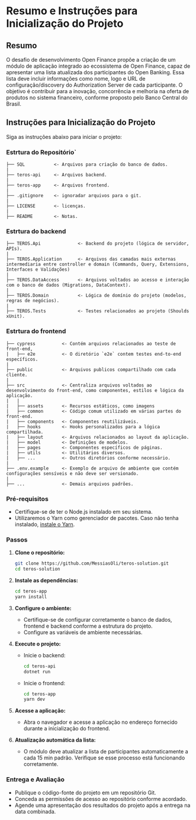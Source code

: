 # Resumo e Instruções para Inicialização do Projeto

## Resumo

O desafio de desenvolvimento Open Finance propõe a criação de um módulo de aplicação integrado ao ecossistema de Open Finance, capaz de apresentar uma lista atualizada dos participantes do Open Banking. Essa lista deve incluir informações como nome, logo e URL de configuração/discovery do Authorization Server de cada participante. O objetivo é contribuir para a inovação, concorrência e melhoria na oferta de produtos no sistema financeiro, conforme proposto pelo Banco Central do Brasil.

## Instruções para Inicialização do Projeto

Siga as instruções abaixo para iniciar o projeto:

### Estrtura do Repositório`

```
├── SQL           <- Arquivos para criação do banco de dados.
|
├── teros-api     <- Arquivos backend.
|
├── teros-app     <- Arquivos frontend.
|
├── .gitignore    <- ignoradar arquivos para o git.
|
├── LICENSE       <- licenças.
|
├── README        <- Notas.
```

### Estrtura do backend

```
├── TEROS.Api              <- Backend do projeto (lógica de servidor, APIs).
|
├── TEROS.Application      <- Arquivos das camadas mais externas intermediaria entre controller e domain (Commands, Query, Extensions, Interfaces e Validações)
|
├── TEROS.DataAccess       <- Arquivos voltados ao acesso e interação com o banco de dados (Migrations, DataContext).
|
├── TEROS.Domain           <- Lógica de domínio do projeto (modelos, regras de negócios).
|
├── TEROS.Tests            <- Testes relacionados ao projeto (Shoulds xUnit).
```

### Estrtura do frontend

```
├── cypress          <- Contém arquivos relacionados ao teste de front-end, 
|   ├── e2e          <- O diretório `e2e` contem testes end-to-end específicos.
|
├── public           <- Arquivos publicos compartilhado com cada cliente.
|
├── src              <- Centraliza arquivos voltados ao desenvolvimento do front-end, como componentes, estilos e lógica da aplicação. 
|   |
|   ├── assets       <- Recursos estáticos, como imagens
|   ├── common       <- Código comum utilizado em várias partes do front-end.
|   ├── components   <- Componentes reutilizáveis.
|   ├── hooks        <- Hooks personalizados para a lógica compartilhada.
|   ├── layout       <- Arquivos relacionados ao layout da aplicação.
|   ├── model        <- Definições de modelos.
|   ├── pages        <- Componentes específicos de páginas.
|   ├── utils        <- Utilitários diversos.
|   ├── ...          <- Outros diretórios conforme necessário.
|   
├── .env.example     <- Exemplo de arquivo de ambiente que contém configurações sensíveis e não deve ser versionado. 
|
├── ...              <- Demais arquivos padrões.
```

### Pré-requisitos

- Certifique-se de ter o Node.js instalado em seu sistema.
- Utilizaremos o Yarn como gerenciador de pacotes. Caso não tenha instalado, [instale o Yarn](https://yarnpkg.com/getting-started/install).

### Passos

1. **Clone o repositório:**
   ```bash
   git clone https://github.com/MessiasOli/teros-solution.git
   cd teros-solution
   ```

2. **Instale as dependências:**
   ```bash
   cd teros-app
   yarn install
   ```

3. **Configure o ambiente:**
   - Certifique-se de configurar corretamente o banco de dados, frontend e backend conforme a estrutura do projeto.
   - Configure as variáveis de ambiente necessárias.

4. **Execute o projeto:**
   - Inicie o backend:
     ```bash
     cd teros-api
     dotnet run
     ```
   - Inicie o frontend:
     ```bash
     cd teros-app
     yarn dev
     ```

5. **Acesse a aplicação:**
   - Abra o navegador e acesse a aplicação no endereço fornecido durante a inicialização do frontend.

6. **Atualização automática da lista:**
   - O módulo deve atualizar a lista de participantes automaticamente a cada 15 min padrão. Verifique se esse processo está funcionando corretamente.

### Entrega e Avaliação

- Publique o código-fonte do projeto em um repositório Git.
- Conceda as permissões de acesso ao repositório conforme acordado.
- Agende uma apresentação dos resultados do projeto após a entrega na data combinada.
